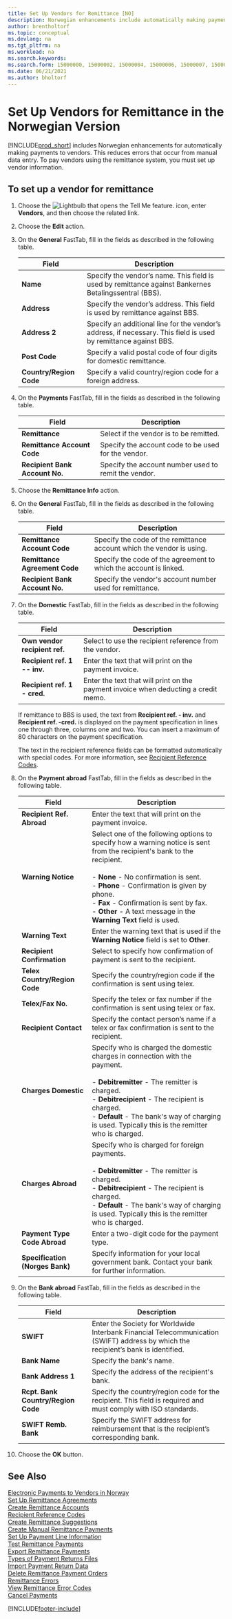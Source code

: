 ```yaml
---
title: Set Up Vendors for Remittance [NO]
description: Norwegian enhancements include automatically making payments to vendors to reduce errors that occur from manual data entry.
author: brentholtorf
ms.topic: conceptual
ms.devlang: na
ms.tgt_pltfrm: na
ms.workload: na
ms.search.keywords:
ms.search.form: 15000000, 15000002, 15000004, 15000006, 15000007, 15000010
ms.date: 06/21/2021
ms.author: bholtorf
---
```

# Set Up Vendors for Remittance in the Norwegian Version

[!INCLUDE[prod_short](../../includes/prod_short.md)] includes Norwegian enhancements for automatically making payments to vendors. This reduces errors that occur from manual data entry. To pay vendors using the remittance system, you must set up vendor information.  

## To set up a vendor for remittance  

1.  Choose the ![Lightbulb that opens the Tell Me feature.](../../media/ui-search/search_small.png "Tell me what you want to do") icon, enter **Vendors**, and then choose the related link.  
2.  Choose the **Edit** action.  
3.  On the **General** FastTab, fill in the fields as described in the following table.  

    |Field|Description|  
    |---------------------------------|---------------------------------------|  
    |**Name**|Specify the vendor’s name. This field is used by remittance against Bankernes Betalingssentral (BBS).|  
    |**Address**|Specify the vendor’s address. This field is used by remittance against BBS.|  
    |**Address 2**|Specify an additional line for the vendor’s address, if necessary. This field is used by remittance against BBS.|  
    |**Post Code**|Specify a valid postal code of four digits for domestic remittance.|  
    |**Country/Region Code**|Specify a valid country/region code for a foreign address.|  

4.  On the **Payments** FastTab, fill in the fields as described in the following table.  

    |Field|Description|  
    |---------------------------------|---------------------------------------|  
    |**Remittance**|Select if the vendor is to be remitted.|  
    |**Remittance Account Code**|Specify the account code to be used for the vendor.|  
    |**Recipient Bank Account No.**|Specify the account number used to remit the vendor.|  

5.  Choose the **Remittance Info** action.  
6.  On the **General** FastTab, fill in the fields as described in the following table.  

    |Field|Description|  
    |---------------------------------|---------------------------------------|  
    |**Remittance Account Code**|Specify the code of the remittance account which the vendor is using.|  
    |**Remittance Agreement Code**|Specify the code of the agreement to which the account is linked.|  
    |**Recipient Bank Account No.**|Specify the vendor's account number used for remittance.|  

7.  On the **Domestic** FastTab, fill in the fields as described in the following table.  

    |Field|Description|  
    |---------------------------------|---------------------------------------|  
    |**Own vendor recipient ref.**|Select to use the recipient reference from the vendor.|  
    |**Recipient ref. 1 -- inv.**|Enter the text that will print on the payment invoice.|  
    |**Recipient ref. 1 - cred.**|Enter the text that will print on the payment invoice when deducting a credit memo.|  

    If remittance to BBS is used, the text from **Recipient ref. - inv.** and **Recipient ref. -cred.** is displayed on the payment specification in lines one through three, columns one and two. You can insert a maximum of 80 characters on the payment specification.  

    The text in the recipient reference fields can be formatted automatically with special codes. For more information, see [Recipient Reference Codes](recipient-reference-codes.md).  

8.  On the **Payment abroad** FastTab, fill in the fields as described in the following table.  

    |Field|Description|  
    |---------------------------------|---------------------------------------|  
    |**Recipient Ref. Abroad**|Enter the text that will print on the payment invoice.|  
    |**Warning Notice**|Select one of the following options to specify how a warning notice is sent from the recipient's bank to the recipient.<br /><br /> -   **None** - No confirmation is sent.<br />-   **Phone** - Confirmation is given by phone.<br />-   **Fax** - Confirmation is sent by fax.<br />-   **Other** - A text message in the **Warning Text** field is used.|  
    |**Warning Text**|Enter the warning text that is used if the **Warning Notice** field is set to **Other**.|  
    |**Recipient Confirmation**|Select to specify how confirmation of payment is sent to the recipient.|  
    |**Telex Country/Region Code**|Specify the country/region code if the confirmation is sent using telex.|  
    |**Telex/Fax No.**|Specify the telex or fax number if the confirmation is sent using telex or fax.|  
    |**Recipient Contact**|Specify the contact person’s name if a telex or fax confirmation is sent to the recipient.|  
    |**Charges Domestic**|Specify who is charged the domestic charges in connection with the payment.<br /><br /> -   **Debitremitter** - The remitter is charged.<br />-   **Debitrecipient** - The recipient is charged.<br />-   **Default** - The bank's way of charging is used. Typically this is the remitter who is charged.|  
    |**Charges Abroad**|Specify who is charged for foreign payments.<br /><br /> -   **Debitremitter** - The remitter is charged.<br />-   **Debitrecipient** - The recipient is charged.<br />-   **Default** - The bank's way of charging is used. Typically this is the remitter who is charged.|  
    |**Payment Type Code Abroad**|Enter a two-digit code for the payment type.|  
    |**Specification (Norges Bank)**|Specify information for your local government bank. Contact your bank for further information.|  

9. On the **Bank abroad** FastTab, fill in the fields as described in the following table.  

    |Field|Description|  
    |---------------------------------|---------------------------------------|  
    |**SWIFT**|Enter the Society for Worldwide Interbank Financial Telecommunication (SWIFT) address by which the recipient’s bank is identified.|  
    |**Bank Name**|Specify the bank's name.|  
    |**Bank Address 1**|Specify the address of the recipient's bank.|  
    |**Rcpt. Bank Country/Region Code**|Specify the country/region code for the recipient. This field is required and must comply with ISO standards.|  
    |**SWIFT Remb. Bank**|Specify the SWIFT address for reimbursement that is the recipient’s corresponding bank.|  

10. Choose the **OK** button.  

## See Also  
 [Electronic Payments to Vendors in Norway](electronic-payments-to-vendors-in-norway.md)   
 [Set Up Remittance Agreements](how-to-set-up-remittance-agreements.md)   
 [Create Remittance Accounts](how-to-create-remittance-accounts.md)   
 [Recipient Reference Codes](recipient-reference-codes.md)   
 [Create Remittance Suggestions](how-to-create-remittance-suggestions.md)   
 [Create Manual Remittance Payments](how-to-create-manual-remittance-payments.md)   
 [Set Up Payment Line Information](how-to-set-up-payment-line-information.md)   
 [Test Remittance Payments](how-to-test-remittance-payments.md)   
 [Export Remittance Payments](how-to-export-remittance-payments.md)   
 [Types of Payment Returns Files](types-of-payment-returns-files.md)   
 [Import Payment Return Data](how-to-import-payment-return-data.md)   
 [Delete Remittance Payment Orders](how-to-delete-remittance-payment-orders.md)   
 [Remittance Errors](remittance-errors.md)   
 [View Remittance Error Codes](how-to-view-remittance-error-codes.md)   
 [Cancel Payments](how-to-cancel-payments.md)


[!INCLUDE[footer-include](../../includes/footer-banner.md)]